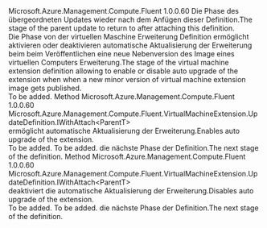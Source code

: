 <Type Name="IWithAutoUpgradeMinorVersion&lt;ParentT&gt;" FullName="Microsoft.Azure.Management.Compute.Fluent.VirtualMachineExtension.UpdateDefinition.IWithAutoUpgradeMinorVersion&lt;ParentT&gt;">
  <TypeSignature Language="C#" Value="public interface IWithAutoUpgradeMinorVersion&lt;ParentT&gt;" />
  <TypeSignature Language="ILAsm" Value=".class public interface auto ansi abstract IWithAutoUpgradeMinorVersion`1&lt;ParentT&gt;" />
  <TypeSignature Language="DocId" Value="T:Microsoft.Azure.Management.Compute.Fluent.VirtualMachineExtension.UpdateDefinition.IWithAutoUpgradeMinorVersion`1" />
  <TypeSignature Language="VB.NET" Value="Public Interface IWithAutoUpgradeMinorVersion(Of ParentT)" />
  <TypeSignature Language="F#" Value="type IWithAutoUpgradeMinorVersion&lt;'ParentT&gt; = interface" />
  <AssemblyInfo>
    <AssemblyName>Microsoft.Azure.Management.Compute.Fluent</AssemblyName>
    <AssemblyVersion>1.0.0.60</AssemblyVersion>
  </AssemblyInfo>
  <TypeParameters>
    <TypeParameter Name="ParentT" />
  </TypeParameters>
  <Interfaces />
  <Docs>
    <typeparam name="ParentT"><span data-ttu-id="c1469-101">Die Phase des übergeordneten Updates wieder nach dem Anfügen dieser Definition.</span><span class="sxs-lookup"><span data-stu-id="c1469-101">The stage of the parent update to return to after attaching this definition.</span></span></typeparam>
    <summary>
            <span data-ttu-id="c1469-102">Die Phase von der virtuellen Maschine Erweiterung Definition ermöglicht aktivieren oder deaktivieren automatische Aktualisierung der Erweiterung beim beim Veröffentlichen eine neue Nebenversion des Image eines virtuellen Computers Erweiterung.</span><span class="sxs-lookup"><span data-stu-id="c1469-102">The stage of the virtual machine extension definition allowing to enable or disable auto upgrade of the extension when when a new minor version of virtual machine extension image gets published.</span></span>
            </summary>
    <remarks>To be added.</remarks>
  </Docs>
  <Members>
    <Member MemberName="WithMinorVersionAutoUpgrade">
      <MemberSignature Language="C#" Value="public Microsoft.Azure.Management.Compute.Fluent.VirtualMachineExtension.UpdateDefinition.IWithAttach&lt;ParentT&gt; WithMinorVersionAutoUpgrade ();" />
      <MemberSignature Language="ILAsm" Value=".method public hidebysig newslot virtual instance class Microsoft.Azure.Management.Compute.Fluent.VirtualMachineExtension.UpdateDefinition.IWithAttach`1&lt;!ParentT&gt; WithMinorVersionAutoUpgrade() cil managed" />
      <MemberSignature Language="DocId" Value="M:Microsoft.Azure.Management.Compute.Fluent.VirtualMachineExtension.UpdateDefinition.IWithAutoUpgradeMinorVersion`1.WithMinorVersionAutoUpgrade" />
      <MemberSignature Language="VB.NET" Value="Public Function WithMinorVersionAutoUpgrade () As IWithAttach(Of ParentT)" />
      <MemberSignature Language="F#" Value="abstract member WithMinorVersionAutoUpgrade : unit -&gt; Microsoft.Azure.Management.Compute.Fluent.VirtualMachineExtension.UpdateDefinition.IWithAttach&lt;'ParentT&gt;" Usage="iWithAutoUpgradeMinorVersion.WithMinorVersionAutoUpgrade " />
      <MemberType>Method</MemberType>
      <AssemblyInfo>
        <AssemblyName>Microsoft.Azure.Management.Compute.Fluent</AssemblyName>
        <AssemblyVersion>1.0.0.60</AssemblyVersion>
      </AssemblyInfo>
      <ReturnValue>
        <ReturnType>Microsoft.Azure.Management.Compute.Fluent.VirtualMachineExtension.UpdateDefinition.IWithAttach&lt;ParentT&gt;</ReturnType>
      </ReturnValue>
      <Parameters />
      <Docs>
        <summary>
            <span data-ttu-id="c1469-103">ermöglicht automatische Aktualisierung der Erweiterung.</span><span class="sxs-lookup"><span data-stu-id="c1469-103">Enables auto upgrade of the extension.</span></span>
            </summary>
        <returns>To be added.</returns>
        <remarks>To be added.</remarks>
        <return><span data-ttu-id="c1469-104">die nächste Phase der Definition.</span><span class="sxs-lookup"><span data-stu-id="c1469-104">The next stage of the definition.</span></span></return>
      </Docs>
    </Member>
    <Member MemberName="WithoutMinorVersionAutoUpgrade">
      <MemberSignature Language="C#" Value="public Microsoft.Azure.Management.Compute.Fluent.VirtualMachineExtension.UpdateDefinition.IWithAttach&lt;ParentT&gt; WithoutMinorVersionAutoUpgrade ();" />
      <MemberSignature Language="ILAsm" Value=".method public hidebysig newslot virtual instance class Microsoft.Azure.Management.Compute.Fluent.VirtualMachineExtension.UpdateDefinition.IWithAttach`1&lt;!ParentT&gt; WithoutMinorVersionAutoUpgrade() cil managed" />
      <MemberSignature Language="DocId" Value="M:Microsoft.Azure.Management.Compute.Fluent.VirtualMachineExtension.UpdateDefinition.IWithAutoUpgradeMinorVersion`1.WithoutMinorVersionAutoUpgrade" />
      <MemberSignature Language="VB.NET" Value="Public Function WithoutMinorVersionAutoUpgrade () As IWithAttach(Of ParentT)" />
      <MemberSignature Language="F#" Value="abstract member WithoutMinorVersionAutoUpgrade : unit -&gt; Microsoft.Azure.Management.Compute.Fluent.VirtualMachineExtension.UpdateDefinition.IWithAttach&lt;'ParentT&gt;" Usage="iWithAutoUpgradeMinorVersion.WithoutMinorVersionAutoUpgrade " />
      <MemberType>Method</MemberType>
      <AssemblyInfo>
        <AssemblyName>Microsoft.Azure.Management.Compute.Fluent</AssemblyName>
        <AssemblyVersion>1.0.0.60</AssemblyVersion>
      </AssemblyInfo>
      <ReturnValue>
        <ReturnType>Microsoft.Azure.Management.Compute.Fluent.VirtualMachineExtension.UpdateDefinition.IWithAttach&lt;ParentT&gt;</ReturnType>
      </ReturnValue>
      <Parameters />
      <Docs>
        <summary>
            <span data-ttu-id="c1469-105">deaktiviert die automatische Aktualisierung der Erweiterung.</span><span class="sxs-lookup"><span data-stu-id="c1469-105">Disables auto upgrade of the extension.</span></span>
            </summary>
        <returns>To be added.</returns>
        <remarks>To be added.</remarks>
        <return><span data-ttu-id="c1469-106">die nächste Phase der Definition.</span><span class="sxs-lookup"><span data-stu-id="c1469-106">The next stage of the definition.</span></span></return>
      </Docs>
    </Member>
  </Members>
</Type>